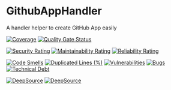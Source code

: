 # GithubAppHandler
A handler helper to create GitHub App easily

[![Coverage](https://sonarcloud.io/api/project_badges/measure?project=heitorpolidoro_GithubAppHandler&metric=coverage)](https://sonarcloud.io/summary/new_code?id=heitorpolidoro_GithubAppHandler)
[![Quality Gate Status](https://sonarcloud.io/api/project_badges/measure?project=heitorpolidoro_GithubAppHandler&metric=alert_status)](https://sonarcloud.io/summary/new_code?id=heitorpolidoro_GithubAppHandler)

[![Security Rating](https://sonarcloud.io/api/project_badges/measure?project=heitorpolidoro_GithubAppHandler&metric=security_rating)](https://sonarcloud.io/summary/new_code?id=heitorpolidoro_GithubAppHandler)
[![Maintainability Rating](https://sonarcloud.io/api/project_badges/measure?project=heitorpolidoro_GithubAppHandler&metric=sqale_rating)](https://sonarcloud.io/summary/new_code?id=heitorpolidoro_GithubAppHandler)
[![Reliability Rating](https://sonarcloud.io/api/project_badges/measure?project=heitorpolidoro_GithubAppHandler&metric=reliability_rating)](https://sonarcloud.io/summary/new_code?id=heitorpolidoro_GithubAppHandler)

[![Code Smells](https://sonarcloud.io/api/project_badges/measure?project=heitorpolidoro_GithubAppHandler&metric=code_smells)](https://sonarcloud.io/summary/new_code?id=heitorpolidoro_GithubAppHandler)
[![Duplicated Lines (%)](https://sonarcloud.io/api/project_badges/measure?project=heitorpolidoro_GithubAppHandler&metric=duplicated_lines_density)](https://sonarcloud.io/summary/new_code?id=heitorpolidoro_GithubAppHandler)
[![Vulnerabilities](https://sonarcloud.io/api/project_badges/measure?project=heitorpolidoro_GithubAppHandler&metric=vulnerabilities)](https://sonarcloud.io/summary/new_code?id=heitorpolidoro_GithubAppHandler)
[![Bugs](https://sonarcloud.io/api/project_badges/measure?project=heitorpolidoro_GithubAppHandler&metric=bugs)](https://sonarcloud.io/summary/new_code?id=heitorpolidoro_GithubAppHandler)
[![Technical Debt](https://sonarcloud.io/api/project_badges/measure?project=heitorpolidoro_GithubAppHandler&metric=sqale_index)](https://sonarcloud.io/summary/new_code?id=heitorpolidoro_GithubAppHandler)

[![DeepSource](https://app.deepsource.com/gh/heitorpolidoro/GithubAppHandler.svg/?label=active+issues&show_trend=true&token=hZuHoQ-gd4kIPgNuSX0X_QT2)](https://app.deepsource.com/gh/heitorpolidoro/GithubAppHandler/)
[![DeepSource](https://app.deepsource.com/gh/heitorpolidoro/GithubAppHandler.svg/?label=resolved+issues&show_trend=true&token=hZuHoQ-gd4kIPgNuSX0X_QT2)](https://app.deepsource.com/gh/heitorpolidoro/GithubAppHandler/)
